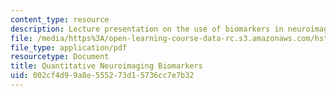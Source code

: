 ```yaml
---
content_type: resource
description: Lecture presentation on the use of biomarkers in neuroimaging.
file: /media/https%3A/open-learning-course-data-rc.s3.amazonaws.com/hst-583-functional-magnetic-resonance-imaging-data-acquisition-and-analysis-fall-2008/002cf4d99a8e555273d15736cc7e7b32_1203_kh_biomarkr.pdf
file_type: application/pdf
resourcetype: Document
title: Quantitative Neuroimaging Biomarkers
uid: 002cf4d9-9a8e-5552-73d1-5736cc7e7b32
---
```

